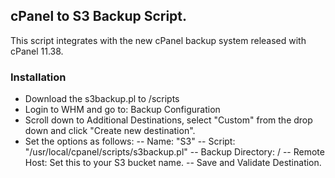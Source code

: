 ## cPanel to S3 Backup Script.

This script integrates with the new cPanel backup system released with cPanel 11.38.

### Installation

- Download the s3backup.pl to /scripts
- Login to WHM and go to: Backup Configuration
- Scroll down to Additional Destinations, select "Custom" from the drop down and click "Create new destination".
- Set the options as follows:
-- Name: "S3"
-- Script: "/usr/local/cpanel/scripts/s3backup.pl"
-- Backup Directory: /
-- Remote Host: Set this to your S3 bucket name.
-- Save and Validate Destination.